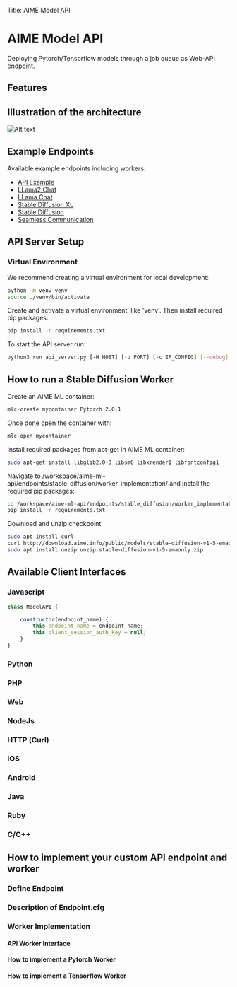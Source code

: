 Title: AIME Model API

# AIME Model API

Deploying Pytorch/Tensorflow models through a job queue as Web-API endpoint. 

## Features

## Illustration of the architecture

![Alt text](./doc/images/image.jpg "title")


## Example Endpoints

Available example endpoints including workers:

* [API Example](/example_api/index.html)
* [LLama2 Chat](/llama2_chat.html)
* [LLama Chat](/llama_chat.html)
* [Stable Diffusion XL](/sdxl-txt2img/)
* [Stable Diffusion](/stable_diffusion_txt2img.html)
* [Seamless Communication](/sc-m4tv2/)


## API Server Setup

### Virtual Environment

We recommend creating a virtual environment for local development:
```bash
python -m venv venv
source ./venv/bin/activate
```

Create and activate a virtual environment, like 'venv'. Then install required pip packages:

```bash
pip install -r requirements.txt
```

To start the API server run:

```bash
python3 run api_server.py [-H HOST] [-p PORT] [-c EP_CONFIG] [--debug]
```


## How to run a Stable Diffusion Worker

Create an AIME ML container:

```bash
mlc-create mycontainer Pytorch 2.0.1
```

Once done open the container with:

```bash
mlc-open mycontainer
```

Install required packages from apt-get in AIME ML container:
```bash
sudo apt-get install libglib2.0-0 libsm6 libxrender1 libfontconfig1
```
Navigate to /workspace/aime-ml-api/endpoints/stable_diffusion/worker_implementation/ and install the required pip packages:
```bash
cd /workspace/aime-ml-api/endpoints/stable_diffusion/worker_implementation/
pip install -r requirements.txt
```
Download and unzip checkpoint
```bash
sudo apt install curl
curl http://download.aime.info/public/models/stable-diffusion-v1-5-emaonly.zip
sudo apt install unzip unzip stable-diffusion-v1-5-emaonly.zip
```


## Available Client Interfaces

### Javascript

```js
class ModelAPI {

	constructor(endpoint_name) {
	    this.endpoint_name = endpoint_name;
	    this.client_session_auth_key = null;
	}
}
```

### Python

### PHP

### Web

### NodeJs

### HTTP (Curl)

### iOS

### Android

### Java

### Ruby

### C/C++


## How to implement your custom API endpoint and worker

### Define Endpoint

### Description of Endpoint.cfg

### Worker Implementation

#### API Worker Interface

#### How to implement a Pytorch Worker

#### How to implement a Tensorflow Worker
